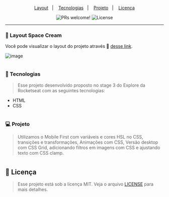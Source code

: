 
<p align="center">
  <a href="#-layout">Layout</a>&nbsp;&nbsp;&nbsp;|&nbsp;&nbsp;&nbsp;
  <a href="#-tecnologias">Tecnologias</a>&nbsp;&nbsp;&nbsp;|&nbsp;&nbsp;&nbsp;
  <a href="#-projeto">Projeto</a>&nbsp;&nbsp;&nbsp;|&nbsp;&nbsp;&nbsp;
  <a href="#memo-licença">Licença</a>
</p>

<p align="center">
 <img src="https://img.shields.io/static/v1?label=PRs&message=welcome&color=49AA26&labelColor=000000" alt="PRs welcome!" />

  <img alt="License" src="https://img.shields.io/static/v1?label=license&message=MIT&color=49AA26&labelColor=000000">
</p>

---

### 🔖 Layout Space Cream

Você pode visualizar o layout do projeto através 🔗 [desse link](https://spacecreams.netlify.app/).

![image](https://user-images.githubusercontent.com/108701750/189795139-93b42285-dcca-4283-a80b-00dfe2c5bdc3.png)

#

### 🚀 Tecnologias

> Esse projeto desenvolvido proposto no stage 3 do Explore da Rocketseat com as seguintes tecnologias: 

- HTML
- CSS

#

### 💻 Projeto

> Utilizamos o Mobile First com variáveis e cores HSL no CSS, transições e transformações, Animações com CSS, Versão desktop com CSS Grid, adicionando filtros em imagens com CSS e ajustando texto com CSS clamp.

#

## :memo: Licença

> Esse projeto está sob a licença MIT. Veja o arquivo [LICENSE](.github/LICENSE.md) para mais detalhes.
